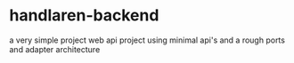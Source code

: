 # handlaren-backend

a very simple project web api project using minimal api's and a rough ports and adapter architecture
